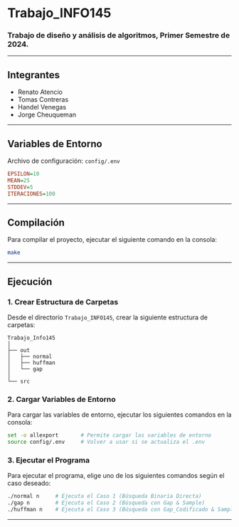 # Trabajo_INFO145

### Trabajo de diseño y análisis de algoritmos, Primer Semestre de 2024.

---

## Integrantes
- Renato Atencio
- Tomas Contreras
- Handel Venegas
- Jorge Cheuqueman

---

## Variables de Entorno

Archivo de configuración: `config/.env`

```ini
EPSILON=10
MEAN=25
STDDEV=5
ITERACIONES=100
```

---

## Compilación

Para compilar el proyecto, ejecutar el siguiente comando en la consola:

```bash
make
```

---

## Ejecución

### 1. Crear Estructura de Carpetas

Desde el directorio `Trabajo_INFO145`, crear la siguiente estructura de carpetas:

```
Trabajo_Info145
│
├── out
│   ├── normal
│   ├── huffman
│   └── gap
│
└── src
```

### 2. Cargar Variables de Entorno

Para cargar las variables de entorno, ejecutar los siguientes comandos en la consola:

```bash
set -o allexport       # Permite cargar las variables de entorno
source config/.env     # Volver a usar si se actualiza el .env
```

### 3. Ejecutar el Programa

Para ejecutar el programa, elige uno de los siguientes comandos según el caso deseado:

```bash
./normal n     # Ejecuta el Caso 1 (Búsqueda Binaria Directa)
./gap n        # Ejecuta el Caso 2 (Búsqueda con Gap & Sample)
./huffman n    # Ejecuta el Caso 3 (Búsqueda con Gap_Codificado & Sample)
```

---

